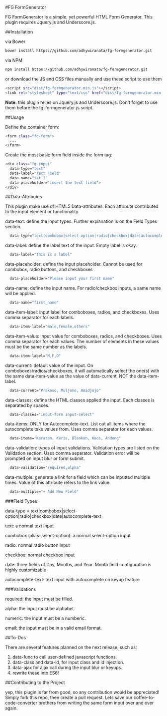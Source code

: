 #FG FormGenerator

FG FormGenerator is a simple, yet powerful HTML Form Generator.
This plugin requires Jquery.js and Underscore.js.

##Installation

via Bower
```bash
bower install https://github.com/adhywiranata/fg-formgenerator.git
```

via NPM
```bash
npm install https://github.com/adhywiranata/fg-formgenerator.git
```


or download the JS and CSS files manually and use these script to use them
```bash
<script src="dist/fg-formgenerator.min.js"></script>
<link rel="stylesheet" type="text/css" href="dist/fg-formgenerator.min.css">
```
**Note:** this plugin relies on Jquery.js and Underscore.js. Don't forget to use them before the fg-formgenerator js script.

##Usage

Define the container form:

```bash
<form class="fg-form">
  ...
</form>
```

Create the most basic form field inside the form tag:

```bash
<div class="fg-input"
  data-type="text"
  data-label="Text Field"
  data-name="txt_1"
  data-placeholder="insert the text field">
</div>
```
##Data-Attributes

This plugin make use of HTML5 Data-attributes.
Each attribute contributed to the input element or functionality.



data-text: define the input types. Further explanation is on the Field Types section.

```bash
  data-type="text|combobox|select-option|radio|checkbox|date|autocomplete-text"
```


data-label: define the label text of the input. Empty label is okay.

```bash
  data-label="this is a label"
```


data-placeholder: define the input placeholder. Cannot be used for combobox,
radio buttons, and checkboxes

```bash
  data-placeholder="Please input your first name"
```


data-name: define the input name. For radio/checkbox inputs, a same name will
be applied.

```bash
  data-name="first_name"
```


data-item-label: input label for comboboxes, radios, and checkboxes. Uses
comma separator for each labels.

```bash
  data-item-label="male,female,others"
```


data-item-value: input value for comboboxes, radios, and checkboxes. Uses
comma separator for each values. The number of elements in these values
must be the same number as the labels.

```bash
  data-item-label="M,F,O"
```


data-current: default value of the input. On comboboxes/radios/checkboxes,
it will automatically select the one(s) with the same data-item-value as
the value of data-current, NOT the data-item-label.

```bash
  data-current="Prakoso, Muljono, Amidjojo"
```

data-classes: define the HTML classes applied the input. Each classes is separated by spaces.

```bash
  data-classes="input-form input-select"
```

data-items: ONLY for Autocomplete-text. List out all items where the
autocomplete take values from. Uses comma separator for each values.

```bash
  data-items="Keraton, Keris, Blankon, Kaos, Andong"
```


data-validation: types of input validations. Validation types are listed on
the Validation section. Uses comma separator. Validation error will be  
prompted on input blur or form submit.

```bash
  data-validation="required,alpha"
```


data-multiple: generate a link for a field which can be inputted multiple times.
Value of this attribute refers to the link value.

```bash
  data-multiple="+ Add New Field"
```


###Field Types

data-type = text|combobox|select-option|radio|checkbox|date|autocomplete-text



text: a normal text input


combobox (alias: select-option): a normal select-option input


radio: normal radio button input


checkbox: normal checkbox input


date: three fields of Day, Months, and Year. Month field configuration is highly customizable


autocomplete-text: text input with autocomplete on keyup feature


###Validations

required: the input must be filled.

alpha: the input must be alphabet.

numeric: the input must be a numberic.

email: the input must be in a valid email format.

##To-Dos

There are several features planned on the next release, such as:

1. data-func to call user-defined javascript functions.
2. data-class and data-id, for input class and id injection.
3. data-ajax for ajax call during the input blur or keyups.
4. rewrite these into ES6!

##Contributing to the Project

yep, this plugin is far from good, so any contribution would be appreciated!
Simply fork this repo, then create a pull request. Lets save our coffee-to-code-converter
brothers from writing the same form input over and over again.
